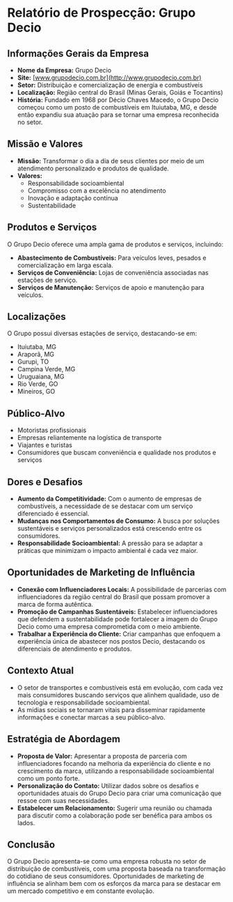 # Relatório de Prospecção: Grupo Decio

## Informações Gerais da Empresa
- **Nome da Empresa:** Grupo Decio
- **Site:** [www.grupodecio.com.br](http://www.grupodecio.com.br)
- **Setor:** Distribuição e comercialização de energia e combustíveis
- **Localização:** Região central do Brasil (Minas Gerais, Goiás e Tocantins)
- **História:** Fundado em 1968 por Décio Chaves Macedo, o Grupo Decio começou como um posto de combustíveis em Ituiutaba, MG, e desde então expandiu sua atuação para se tornar uma empresa reconhecida no setor.
  
## Missão e Valores
- **Missão:** Transformar o dia a dia de seus clientes por meio de um atendimento personalizado e produtos de qualidade.
- **Valores:**
  - Responsabilidade socioambiental
  - Compromisso com a excelência no atendimento
  - Inovação e adaptação contínua
  - Sustentabilidade

## Produtos e Serviços
O Grupo Decio oferece uma ampla gama de produtos e serviços, incluindo:
- **Abastecimento de Combustíveis:** Para veículos leves, pesados e comercialização em larga escala.
- **Serviços de Conveniência:** Lojas de conveniência associadas nas estações de serviço.
- **Serviços de Manutenção:** Serviços de apoio e manutenção para veículos.
  
## Localizações
O Grupo possui diversas estações de serviço, destacando-se em:
- Ituiutaba, MG
- Araporã, MG
- Gurupi, TO
- Campina Verde, MG
- Uruguaiana, MG
- Rio Verde, GO
- Mineiros, GO

## Público-Alvo
- Motoristas profissionais
- Empresas reliantemente na logística de transporte
- Viajantes e turistas
- Consumidores que buscam conveniência e qualidade nos produtos e serviços

## Dores e Desafios
- **Aumento da Competitividade:** Com o aumento de empresas de combustíveis, a necessidade de se destacar com um serviço diferenciado é essencial.
- **Mudanças nos Comportamentos de Consumo:** A busca por soluções sustentáveis e serviços personalizados está crescendo entre os consumidores.
- **Responsabilidade Socioambiental:** A pressão para se adaptar a práticas que minimizam o impacto ambiental é cada vez maior.

## Oportunidades de Marketing de Influência
- **Conexão com Influenciadores Locais:** A possibilidade de parcerias com influenciadores da região central do Brasil que possam promover a marca de forma autêntica.
- **Promoção de Campanhas Sustentáveis:** Estabelecer influenciadores que defendem a sustentabilidade pode fortalecer a imagem do Grupo Decio como uma empresa comprometida com o meio ambiente.
- **Trabalhar a Experiência do Cliente:** Criar campanhas que enfoquem a experiência única de abastecer nos postos Decio, destacando os diferenciais de atendimento e produtos.

## Contexto Atual
- O setor de transportes e combustíveis está em evolução, com cada vez mais consumidores buscando serviços que alinhem qualidade, uso de tecnologia e responsabilidade socioambiental.
- As mídias sociais se tornaram vitais para disseminar rapidamente informações e conectar marcas a seu público-alvo. 

## Estratégia de Abordagem
- **Proposta de Valor:** Apresentar a proposta de parceria com influenciadores focando na melhoria da experiência do cliente e no crescimento da marca, utilizando a responsabilidade socioambiental como um ponto forte.
- **Personalização do Contato:** Utilizar dados sobre os desafios e oportunidades atuais do Grupo Decio para criar uma comunicação que ressoe com suas necessidades.
- **Estabelecer um Relacionamento:** Sugerir uma reunião ou chamada para discutir como a colaboração pode ser benéfica para ambos os lados. 

## Conclusão
O Grupo Decio apresenta-se como uma empresa robusta no setor de distribuição de combustíveis, com uma proposta baseada na transformação do cotidiano de seus consumidores. Oportunidades de marketing de influência se alinham bem com os esforços da marca para se destacar em um mercado competitivo e em constante evolução.